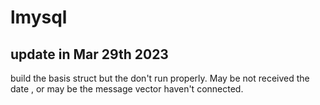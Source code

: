 # lmysql
## update in Mar 29th 2023 
build the basis struct but the don't run properly.
May be not received the date , or may be the message 
vector haven't connected.